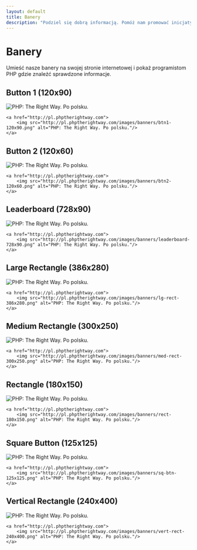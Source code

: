 ```yaml
---
layout: default
title: Banery
description: "Podziel się dobrą informacją. Pomóż nam promować inicjatywę PHP The Right Way."
---
```


# Banery

Umieść nasze banery na swojej stronie internetowej i pokaż programistom PHP gdzie znaleźć sprawdzone informacje.

## Button 1 (120x90)

<p><img src="/images/banners/btn1-120x90.png" alt="PHP: The Right Way. Po polsku."/></p>

    <a href="http://pl.phptherightway.com">
        <img src="http://pl.phptherightway.com/images/banners/btn1-120x90.png" alt="PHP: The Right Way. Po polsku."/>
    </a>

## Button 2 (120x60)

<p><img src="/images/banners/btn2-120x60.png" alt="PHP: The Right Way. Po polsku."/></p>

    <a href="http://pl.phptherightway.com">
        <img src="http://pl.phptherightway.com/images/banners/btn2-120x60.png" alt="PHP: The Right Way. Po polsku."/>
    </a>

## Leaderboard (728x90)

<p><img src="/images/banners/leaderboard-728x90.png" alt="PHP: The Right Way. Po polsku."/></p>

    <a href="http://pl.phptherightway.com">
        <img src="http://pl.phptherightway.com/images/banners/leaderboard-728x90.png" alt="PHP: The Right Way. Po polsku."/>
    </a>

## Large Rectangle (386x280)

<p><img src="/images/banners/lg-rect-386x280.png" alt="PHP: The Right Way. Po polsku."/></p>

    <a href="http://pl.phptherightway.com">
        <img src="http://pl.phptherightway.com/images/banners/lg-rect-386x280.png" alt="PHP: The Right Way. Po polsku."/>
    </a>

## Medium Rectangle (300x250)

<p><img src="/images/banners/med-rect-300x250.png" alt="PHP: The Right Way. Po polsku."/></p>

    <a href="http://pl.phptherightway.com">
        <img src="http://pl.phptherightway.com/images/banners/med-rect-300x250.png" alt="PHP: The Right Way. Po polsku."/>
    </a>

## Rectangle (180x150)

<p><img src="/images/banners/rect-180x150.png" alt="PHP: The Right Way. Po polsku."/></p>

    <a href="http://pl.phptherightway.com">
        <img src="http://pl.phptherightway.com/images/banners/rect-180x150.png" alt="PHP: The Right Way. Po polsku."/>
    </a>

## Square Button (125x125)

<p><img src="/images/banners/sq-btn-125x125.png" alt="PHP: The Right Way. Po polsku."/></p>

    <a href="http://pl.phptherightway.com">
        <img src="http://pl.phptherightway.com/images/banners/sq-btn-125x125.png" alt="PHP: The Right Way. Po polsku."/>
    </a>

## Vertical Rectangle (240x400)

<p><img src="/images/banners/vert-rect-240x400.png" alt="PHP: The Right Way. Po polsku."/></p>

    <a href="http://pl.phptherightway.com">
        <img src="http://pl.phptherightway.com/images/banners/vert-rect-240x400.png" alt="PHP: The Right Way. Po polsku."/>
    </a>
